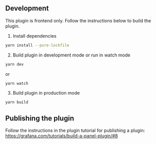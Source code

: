 ## Development

This plugin is frontend only. Follow the instructions below to build the plugin.

1. Install dependencies

```BASH
yarn install --pure-lockfile
```

2. Build plugin in development mode or run in watch mode

```BASH
yarn dev
```

or

```BASH
yarn watch
```

3. Build plugin in production mode

```BASH
yarn build
```

## Publishing the plugin

Follow the instructions in the plugin tutorial for publishing a plugin: https://grafana.com/tutorials/build-a-panel-plugin/#8
